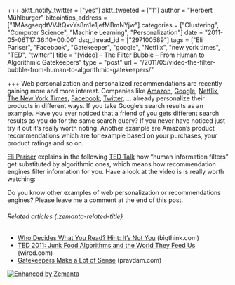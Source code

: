 +++
aktt_notify_twitter = ["yes"]
aktt_tweeted = ["1"]
author = "Herbert Mühlburger"
bitcointips_address = ["1MAsgseqdtVVJtQxvYs8m1e1jefMBmNYjw"]
categories = ["Clustering", "Computer Science", "Machine Learning", "Personalization"]
date = "2011-05-06T17:36:10+00:00"
dsq_thread_id = ["297100589"]
tags = ["Eli Pariser", "Facebook", "Gatekeeper", "google", "Netflix", "new york times", "TED", "twitter"]
title = "[video] – The Filter Bubble – From Human to Algorithmic Gatekeepers"
type = "post"
url = "/2011/05/video-the-filter-bubble-from-human-to-algorithmic-gatekeepers/"

+++
<span class="zem_slink">Web personalization</span> and personalized recommendations are recently gaining more and more interest. Companies like <a class="zem_slink" title="Amazon" rel="homepage" href="http://amazon.com/">Amazon</a>, <a class="zem_slink" title="Google" rel="homepage" href="http://google.com">Google</a>, <a class="zem_slink" title="Netflix" rel="homepage" href="http://www.netflix.com/">Netflix</a>, <a class="zem_slink" title="New York Times" rel="homepage" href="http://www.newyorktimes.com">The New York Times</a>, <a class="zem_slink" title="Facebook" rel="wikipedia" href="http://en.wikipedia.org/wiki/Facebook">Facebook</a>, <a class="zem_slink" title="Twitter" rel="homepage" href="http://twitter.com">Twitter</a>, &#8230; already personalize their products in different ways. If you take Google&#8217;s search results as an example. Have you ever noticed that a friend of you gets different search results as you do for the same search query? If you never have noticed just try it out it&#8217;s really worth noting. Another example are Amazon&#8217;s product recommendations which are for example based on your purchases, your product ratings and so on.

<a title="Eli Pariser" href="http://elipariser.com/" target="_blank">Eli Pariser</a> explains in the following <a class="zem_slink" title="TED (conference)" rel="wikipedia" href="http://en.wikipedia.org/wiki/TED_%28conference%29">TED Talk</a> how &#8220;human information filters&#8221; get substituted by algorithmic ones, which means how recommendation engines filter information for you. Have a look at the video is is really worth watching:



Do you know other examples of web personalization or recommendations engines? Please leave me a comment at the end of this post.

###### Related articles {.zemanta-related-title}

<ul class="zemanta-article-ul">
  <li class="zemanta-article-ul-li">
    <a href="http://bigthink.com/ideas/38271">Who Decides What You Read? Hint: It&#8217;s Not You</a> (bigthink.com)
  </li>
  <li class="zemanta-article-ul-li">
    <a href="http://www.wired.com/epicenter/2011/03/eli-pariser-at-ted/">TED 2011: Junk Food Algorithms and the World They Feed Us</a> (wired.com)
  </li>
  <li class="zemanta-article-ul-li">
    <a href="http://pravdam.com/2011/04/17/gatekeepers-make-a-lot-of-sense/?isalt=0">Gatekeepers Make a Lot of Sense</a> (pravdam.com)
  </li>
</ul>

<div class="zemanta-pixie">
  <a class="zemanta-pixie-a" title="Enhanced by Zemanta" href="http://www.zemanta.com/"><img class="zemanta-pixie-img" src="http://img.zemanta.com/zemified_e.png?x-id=377410da-1eae-4a3f-a446-bcfe077b61ea" alt="Enhanced by Zemanta" /></a><span class="zem-script more-related pretty-attribution"></span>
</div>